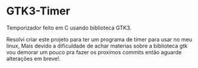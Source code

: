 # GTK3-Timer
Temporizador feito em C usando biblioteca GTK3.

Resolvi criar este projeto para ter um programa de timer para usar no meu linux, Mais devido a dificuldade de achar materias sobre a biblioteca gtk vou demorar um pouco pra fazer os proximos commits então aguarde alterações em breve!.
